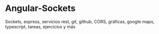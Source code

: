 # Angular-Sockets
Sockets, express, servicios rest, git, github, CORS, gráficas, google maps, typescript, tareas, ejercicios y más
